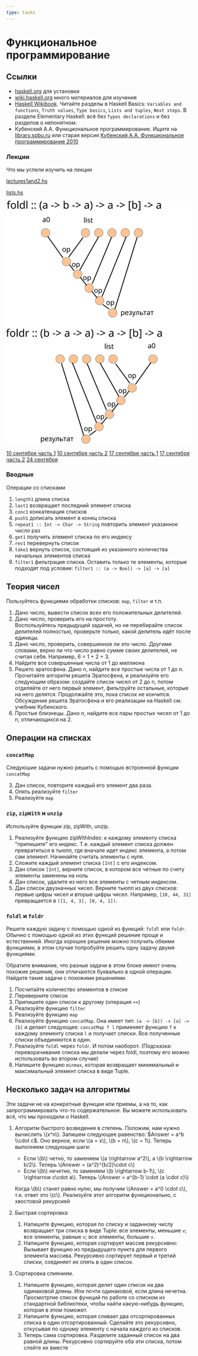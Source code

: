 ```yaml
---
type: tasks
---
```


# Функциональное программирование

## Ссылки

* [haskell.org](http://haskell.org) для установки
* [wiki.haskell.org](http://wiki.haskell.org) много материалов для изучения
* [Haskell Wikibook](https://en.wikibooks.org/wiki/Haskell).
Читайте разделы в Haskell Basics: `Variables and functions`, `Truth values`, `Type basics`, `Lists and tuples`, `Next steps`.
В разделе Elementary Haskell: всё без `Types declarations` и без разделов о непонятном.
* Кубенский А.А. Функциональное программирование. Ищите на [library.spbu.ru](http://library.spbu.ru) или старая версия [Кубенский А.А. Функциональное программирование 2010](https://books.ifmo.ru/file/pdf/702.pdf)

### Лекции
Что мы успели изучить на лекции

[lectures1and2.hs](helloworld.hs)

[lists.hs](lists.hs)

![foldl и foldr](foldl.svg)

[10 сентября часть 1](https://web.microsoftstream.com/video/58bd80a7-a57a-456a-a05d-fb7d7cc4855e)
[10 сентября часть 2](https://web.microsoftstream.com/video/d7d45f19-2b86-410f-9bf6-36165a981567)
[17 сентября часть 1](https://web.microsoftstream.com/video/d7d45f19-2b86-410f-9bf6-36165a981567)
[17 сентября часть 2](https://web.microsoftstream.com/video/c4db63cc-93af-4507-9993-a791481151f1)
[24 сентября](https://web.microsoftstream.com/video/5e1660a2-c8b0-46e0-9475-4f9b30e0b3d2)

### Вводные

Операции со списками

1. `length1` длина списка
1. `last1` возвращает последний элемент списка
1. `conc1` конкатенация списков
1. `push1` дописать элемент в конец списка
1. `repeat1 :: Int -> Char -> String` повторить элемент указанное число раз
1. `get1` получить элемент списка по его индексу
1. `rev1` перевернуть список
1. `take1` вернуть список, состоящий из указанного количества начальных элементов списка
1. `filter1` фильтрация списка. Оставить только те элементы, которые подходят под условие: `filter1 :: (a -> Bool) -> [a] -> [a]`

## Теория чисел

Пользуйтесь функциями обработки списков: `map`, `filter` и т.п.

1. Дано число, вывести список всех его положительных делителей.
1. Дано число, проверить его на простоту.   
   Воспользуйтесь предыдущей задачей, но не перебирайте список делителей полностью,
   проверьте только, какой делитель идёт после единицы.
1. Дано число, проверить, совершенное ли это число. Другими словами, верно ли что число
   равно сумме своих делителей, не считая себя. Например, 6 = 1 + 2 + 3.
1. Найдите все совершенные числа от 1 до миллиона
1. Решето эратосфена. Дано n, найдите все простые числа от 1 до n. Прочитайте алгоритм решета Эратосфена, и реализуйте его следующим образом: создайте список чисел от 2 до n, потом отделяйте от него первый элемент, фильтруйте остальные, которые на него делятся. Продолжайте это, пока список не кончится. Обсуждение решета Эратосфена и его реализации на Haskell см. учебник Кубенского.
1. Простые близнецы. Дано n, найдите все пары простых чисел от 1 до n, отличающихся на 2.

## Операции на списках

### `concatMap`

Следуюшие задачи нужно решить с помощью встроенной функции `concatMap`

3. Дан список, повторите каждый его элемент два раза.
1. Опять реализуйте `filter`
2. Реализуйте `map`


### `zip`, `zipWith` и `unzip`

Используйте функции zip, zipWith, unzip.

1. Реализуйте функцию zipWithIndex: к каждому элементу списка "припишите" его индекс. Т.е. каждый элемент списка должен превратиться в тьюпл, где вначале идет индекс элемента, а потом сам элемент. Начинайте считать элементы с нуля.
2. Сложите каждый элемент списка `[Int]` с его индексом.
3. Дан список `[Int]`, верните список, в котором все четные по счету элементы заменены на ноль
4. Дан список, удалите из него все элементы с четным индексом.
5. Дан список двузначных чисел. Верните тьюпл из двух списков: первые цифры чисел и вторые цифры чисел. Например, `[10, 44, 31]` превращается в `([1, 4, 3], [0, 4, 1])`.

### `foldl` и `foldr`

Решите каждую задачу с помощью одной из функций: `foldl` или `foldr`.
Обычно с помощью одной из этих функций решение проще и естественней.
Иногда хорошее решение можно получить обеими функциями,
в этом случае попробуйте решить одну задачу двумя функциями.

Обратите внимание, что разные задачи в этом блоке имеют очень похожие решения, они отличаются буквально в одной
операции. Найдите такие задачи с похожими решениями.

1. Посчитайте количество элементов в списке
2. Переверните список
3. Припишите один список к другому (операция `++`)
4. Реализуйте функцию `filter`
5. Реализуйте функцию `map`
6. Реализуйте функцию `concatMap`. Она имеет тип: `(a -> [b]) -> [a] -> [b]` и делает следующее: `concatMap f l` применяет функцию `f` к каждому элементу списка `l` и получает списки. Все полученные списки объединяются в один.
7. Реализуйте `foldl` через `foldr`. И потом наоборот. (Подсказка: переворачивание списка мы делали через foldl, поэтому его можно использовать во втором случае)
8. Напишите функцию `minmax`, которая возвращает минимальный и максимальный элемент списка в виде Tuple.

## Несколько задач на алгоритмы

Эти задачи не на конкретные функции или приемы, а на то,
как запрограммировать что-то содержательное. Вы можете
использовать всё, что мы проходили о Haskell.

1. Алгоритм быстрого возведения в степень. Положим, нам нужно вычислить \\(x^n\\). Запишем следующее равенство:
$Answer = a^b \\cdot c$. Оно верное, если \\(a = x\\), \\(b = n\\), \\(с = 1\\).
Теперь выполняем следующие шаги:
    * Если \\(b\\) четно, то заменяем \\(a \\rightarrow a^2\\), а \\(b \\rightarrow b/2\\). Теперь \\(Answer = (a^2)^{b/2}\\cdot c\\)
    * Если \\(b\\) нечетно, то заменяем \\(b \\rightarrow b-1\\), \\(с \\rightarrow c\\cdot a\\). Теперь \\(Answer = a^{b-1} \\cdot (a \\cdot c)\\)

    Когда \\(b\\) станет равно нулю, мы получим \\(Answer = a^0 \cdot c\\), т.е. ответ это \\(c\\).
    Реализуйте этот алгоритм функционально, с хвостовой рекурсией

1. Быстрая сортировка
    1. Напишите функцию, которая по списку и заданному числу возвращает три списка в виде Tuple: все элементы, меньшие `v`; все элементы, равные `v`; все элементы, большие `v`.
    1. Напишите функцию, которая сортирует массив рекурсивно: Вызывает функцию из предыдущего пункта для первого элемента массива. Рекурсивно сортирует первый и третий списки, соединяет их опять в один список.
    
1. Сортировка слиянием.
    1. Напишите функцию, которая делит один список на два одинаковой длины. Или почти одинаковой, если длина нечетна. Просмотртие список функций по работе со списком из стандартной библиотеки, чтобы найти какую-нибудь функцию, которая в этом поможет.
    1. Напишите функцию, которая сливает два отсортированных списка в один отсортированный. Сделайте это рекурсивно, откусывая по одному элементу с начала каждого из списков.
    1. Теперь сама сортировка. Разделите заданный список на два равной длины. Рекурсивно сортируйте оба эти списка, потом слейте их вместе
